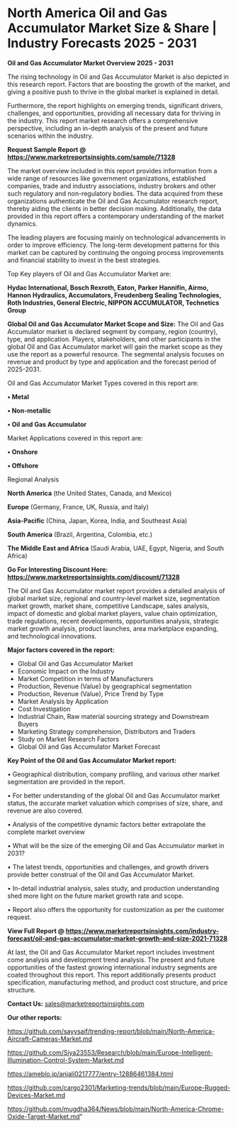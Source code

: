 # North America Oil and Gas Accumulator Market Size & Share | Industry Forecasts 2025 - 2031

<Strong> Oil and Gas Accumulator Market Overview 2025 - 2031</strong>

The rising technology in Oil and Gas Accumulator Market is also depicted in this research report. Factors that are boosting the growth of the market, and giving a positive push to thrive in the global market is explained in detail.

Furthermore, the report highlights on emerging trends, significant drivers, challenges, and opportunities, providing all necessary data for thriving in the industry. This report market research offers a comprehensive perspective, including an in-depth analysis of the present and future scenarios within the industry.

<strong>Request Sample Report @ <a href=https://www.marketreportsinsights.com/sample/71328>https://www.marketreportsinsights.com/sample/71328</a></strong>

The market overview included in this report provides information from a wide range of resources like government organizations, established companies, trade and industry associations, industry brokers and other such regulatory and non-regulatory bodies. The data acquired from these organizations authenticate the Oil and Gas Accumulator research report, thereby aiding the clients in better decision making. Additionally, the data provided in this report offers a contemporary understanding of the market dynamics.

The leading players are focusing mainly on technological advancements in order to improve efficiency. The long-term development patterns for this market can be captured by continuing the ongoing process improvements and financial stability to invest in the best strategies.

Top Key players of Oil and Gas Accumulator Market are:

<strong>Hydac International, Bosch Rexroth, Eaton, Parker Hannifin, Airmo, Hannon Hydraulics, Accumulators, Freudenberg Sealing Technologies, Roth Industries, General Electric, NIPPON ACCUMULATOR, Technetics Group</strong>

<strong><b>Global Oil and Gas Accumulator Market Scope and Size:</b></strong>
The Oil and Gas Accumulator market is declared segment by company, region (country), type, and application. Players, stakeholders, and other participants in the global Oil and Gas Accumulator market will gain the market scope as they use the report as a powerful resource. The segmental analysis focuses on revenue and product by type and application and the forecast period of 2025-2031.

Oil and Gas Accumulator Market Types covered in this report are:

<strong>• Metal

• Non-metallic

• Oil and Gas Accumulator</strong>

Market Applications covered in this report are:

<strong>• Onshore

• Offshore</strong> 

Regional Analysis

<strong>North America</strong> (the United States, Canada, and Mexico)

<strong>Europe</strong> (Germany, France, UK, Russia, and Italy)

<strong>Asia-Pacific</strong> (China, Japan, Korea, India, and Southeast Asia)

<strong>South America</strong> (Brazil, Argentina, Colombia, etc.)

<strong>The Middle East and Africa</strong> (Saudi Arabia, UAE, Egypt, Nigeria, and South Africa)

<strong>Go For Interesting Discount Here: <a href=https://www.marketreportsinsights.com/discount/71328>https://www.marketreportsinsights.com/discount/71328</a></strong>

The Oil and Gas Accumulator market report provides a detailed analysis of global market size, regional and country-level market size, segmentation market growth, market share, competitive Landscape, sales analysis, impact of domestic and global market players, value chain optimization, trade regulations, recent developments, opportunities analysis, strategic market growth analysis, product launches, area marketplace expanding, and technological innovations.

<strong><b>Major factors covered in the report:</b></strong>
<ul>
  <li>Global Oil and Gas Accumulator Market </li>
  <li>Economic Impact on the Industry</li>
  <li>Market Competition in terms of Manufacturers</li>
  <li>Production, Revenue (Value) by geographical segmentation</li>
  <li>Production, Revenue (Value), Price Trend by Type</li>
  <li>Market Analysis by Application</li>
  <li>Cost Investigation</li>
  <li>Industrial Chain, Raw material sourcing strategy and Downstream Buyers</li>
  <li>Marketing Strategy comprehension, Distributors and Traders</li>
  <li>Study on Market Research Factors</li>
  <li>Global Oil and Gas Accumulator Market Forecast</li>
</ul>

<strong><b>Key Point of the Oil and Gas Accumulator Market report:</b></strong>

• Geographical distribution, company profiling, and various other market segmentation are provided in the report.

• For better understanding of the global Oil and Gas Accumulator market status, the accurate market valuation which comprises of size, share, and revenue are also covered.

• Analysis of the competitive dynamic factors better extrapolate the complete market overview

• What will be the size of the emerging Oil and Gas Accumulator market in 2031?

• The latest trends, opportunities and challenges, and growth drivers provide better construal of the Oil and Gas Accumulator Market.

• In-detail industrial analysis, sales study, and production understanding shed more light on the future market growth rate and scope.

• Report also offers the opportunity for customization as per the customer request.

<strong><b>View Full Report @ <a href=https://www.marketreportsinsights.com/industry-forecast/oil-and-gas-accumulator-market-growth-and-size-2021-71328>https://www.marketreportsinsights.com/industry-forecast/oil-and-gas-accumulator-market-growth-and-size-2021-71328</a></b></strong>


At last, the Oil and Gas Accumulator Market report includes investment come analysis and development trend analysis. The present and future opportunities of the fastest growing international industry segments are coated throughout this report. This report additionally presents product specification, manufacturing method, and product cost structure, and price structure.

<strong>Contact Us:</strong>
sales@marketreportsinsights.com

<strong>Our other reports:</strong>

<a href=https://github.com/sayysaif/trending-report/blob/main/North-America-Aircraft-Cameras-Market.md>https://github.com/sayysaif/trending-report/blob/main/North-America-Aircraft-Cameras-Market.md</a>

<a href=https://github.com/Siya23553/Research/blob/main/Europe-Intelligent-Illumination-Control-System-Market.md>https://github.com/Siya23553/Research/blob/main/Europe-Intelligent-Illumination-Control-System-Market.md</a>

<a href=https://ameblo.jp/anjali0217777/entry-12886461384.html>https://ameblo.jp/anjali0217777/entry-12886461384.html</a>

<a href=https://github.com/cargo2301/Marketing-trends/blob/main/Europe-Rugged-Devices-Market.md>https://github.com/cargo2301/Marketing-trends/blob/main/Europe-Rugged-Devices-Market.md</a>

<a href=https://github.com/mugdha364/News/blob/main/North-America-Chrome-Oxide-Target-Market.md>https://github.com/mugdha364/News/blob/main/North-America-Chrome-Oxide-Target-Market.md</a>"
